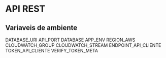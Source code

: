 # API REST

## Variaveis de ambiente

DATABASE_URI
API_PORT
DATABASE
APP_ENV
REGION_AWS
CLOUDWATCH_GROUP
CLOUDWATCH_STREAM
ENDPOINT_API_CLIENTE
TOKEN_API_CLIENTE
VERIFY_TOKEN_META
